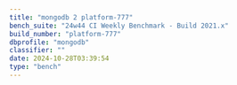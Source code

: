 ```yaml
---
title: "mongodb 2 platform-777"
bench_suite: "24w44 CI Weekly Benchmark - Build 2021.x"
build_number: "platform-777"
dbprofile: "mongodb"
classifier: ""
date: 2024-10-28T03:39:54
type: "bench"
---
```

